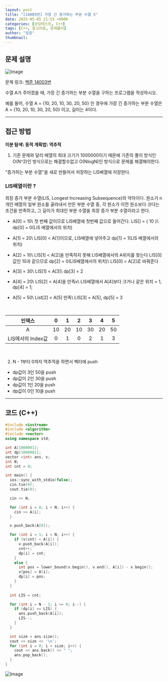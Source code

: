 ```yaml
---
layout: post
title: "[14003번] 가장 긴 증가하는 부분 수열 5"
date: 2025-05-05 21:53 +0900
categories: [코딩테스트, C++]
tags: [C++, 알고리즘, 문제풀이]
author: "정준"
thumbnail: 
---
```


## 문제 설명

![Image](https://github.com/user-attachments/assets/1812c2ef-70ac-4f7d-bacc-c3b5f8235917)


문제 링크: [백준 14003번](https://www.acmicpc.net/problem/14003)

수열 A가 주어졌을 때, 가장 긴 증가하는 부분 수열을 구하는 프로그램을 작성하시오.

예를 들어, 수열 A = {10, 20, 10, 30, 20, 50} 인 경우에 가장 긴 증가하는 부분 수열은 A = {10, 20, 10, 30, 20, 50} 이고, 길이는 4이다.

---

## 접근 방법

**이분 탐색**\\
**동적 계획법**\\
**역추적**

1. 기존 문제와 달리 배열의 최대 크기가 1000000이기 때문에 기존의 풀이 방식인 O(N^2)인 방식으로는 해결할수없고 O(NlogN)인 방식으로 문제를 해결해야한다.

"증가하는 부분 수열"을 새로 만들어서 저장하는 LIS배열에 저장한다.

### LIS배열이란 ?

최장 증가 부분 수열(LIS, Longest Increasing Subsequence)의 약자이다. 원소가 n개인 배열의 일부 원소를 골라내서 만든 부분 수열 중, 각 원소가 이전 원소보다 크다는 조건을 만족하고, 그 길이가 최대인 부분 수열을 최장 증가 부분 수열이라고 한다.

- A[0] = 10\\
첫 번째 값이므로 LIS배열에 첫번째 값으로 들어간다. LIS[] = { 10 }\\
dp[0] = 0(LIS 배열에서의 위치)

- A[1] = 20\\
LIS[0] < A[1]이므로, LIS배열에 넣어주고 dp[1] = 1(LIS 배열에서의 위치)

- A[2] = 10\\
LIS[1] < A[2]을 만족하지 못해 LIS배열에서의 A위치를 찾는다 LIS[0]값인 10과 같으므로 dp[2] = 0(LIS배열에서의 위치)\\
LIS[0] = A[2]로 바꿔준다

- A[3] = 30\\
LIS[1] < A[3]\\
dp[3] = 2

- A[4] = 20\\
LIS[2] < A[4]을 만족x\\
LIS배열에서 A[4]보다 크거나 같은 위치 = 1, dp[4] = 1;

- A[5] = 50\\
List[2] < A[5] 만족\\
LIS[3] = A[5], dp[5] = 3

<br>

|       인덱스      | 0  | 1  | 2  | 3  | 4  | 5  |
|:---------------:|:--:|:--:|:--:|:--:|:--:|:--:|
|        A        | 10 | 20 | 10 | 30 | 20 | 50 |
| LIS에서의 Index값 |  0 |  1 |  0 |  2 |  1 |  3  |

<br>

2. N - 1부터 0까지 역추적을 하면서 벡터에 push
  - dp값이 3인 50을 push
  - dp값이 2인 30을 push
  - dp값이 1인 20을 push
  - dp값이 0인 10을 push

---

## 코드 (C++)

```cpp
#include <iostream>
#include <algorithm>
#include <vector>
using namespace std;

int A[1000001];
int dp[1000001];
vector <int> ans, v;
int N;
int cnt = 0;

int main() { 
  ios::sync_with_stdio(false);
  cin.tie(0);
  cout.tie(0);

  cin >> N;

  for (int i = 0; i < N; i++) {
    cin >> A[i];
  }

  v.push_back(A[0]);

  for (int i = 1; i < N; i++) {
    if (v[cnt] < A[i]) {
      v.push_back(A[i]);
      cnt++;
      dp[i] = cnt;
    }
    else {
      int pos = lower_bound(v.begin(), v.end(), A[i]) - v.begin();
      v[pos] = A[i];
      dp[i] = pos;
    }
  }
  
  int LIS = cnt;

  for (int i = N - 1; i >= 0; i--) {
    if (dp[i] == LIS) {
      ans.push_back(A[i]);
      LIS--;
    }
  }

  int size = ans.size();
  cout << size << '\n';
  for (int i = 0; i < size; i++) {
    cout << ans.back() << " ";
    ans.pop_back();
  }
}

```

![Image](https://github.com/user-attachments/assets/7ab9e7ec-73c8-48da-9a05-2e97fdad18b5)

